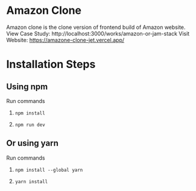 # Amazon Clone
Amazon clone is the clone version of frontend build of Amazon website.
View Case Study: http://localhost:3000/works/amazon-or-jam-stack
Visit Website: https://amazone-clone-jet.vercel.app/

# Installation Steps

## Using npm

Run commands

1. `npm install`

2. `npm run dev`

## Or using yarn

Run commands

1. `npm install --global yarn`

2. `yarn install`


